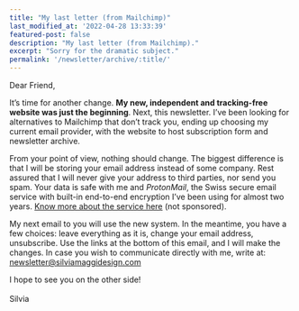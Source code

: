 ```yaml
---
title: "My last letter (from Mailchimp)"
last_modified_at: '2022-04-28 13:33:39'
featured-post: false
description: "My last letter (from Mailchimp)."
excerpt: "Sorry for the dramatic subject."
permalink: '/newsletter/archive/:title/'
---
```

Dear Friend,

It’s time for another change. **My new, independent and tracking-free website was just the beginning**. Next, this newsletter. I’ve been looking for alternatives to Mailchimp that don’t track you, ending up choosing my current email provider, with the website to host subscription form and newsletter archive.

From your point of view, nothing should change. The biggest difference is that I will be storing your email address instead of some company. Rest assured that I will never give your address to third parties, nor send you spam. Your data is safe with me and *ProtonMail*, the Swiss secure email service with built-in end-to-end encryption I’ve been using for almost two years. <a href="https://protonmail.com/" title="Visit the ProtonMail website">Know more about the service here</a> (not sponsored).

My next email to you will use the new system. In the meantime, you have a few choices: leave everything as it is, change your email address, unsubscribe. Use the links at the bottom of this email, and I will make the changes. In case you wish to communicate directly with me, write at: <a href="mailto:newsletter@silviamaggidesign.com" title="Write me an email">newsletter@silviamaggidesign.com</a>

<p class="detached">I hope to see you on the other side!<br>
<br>
Silvia</p>